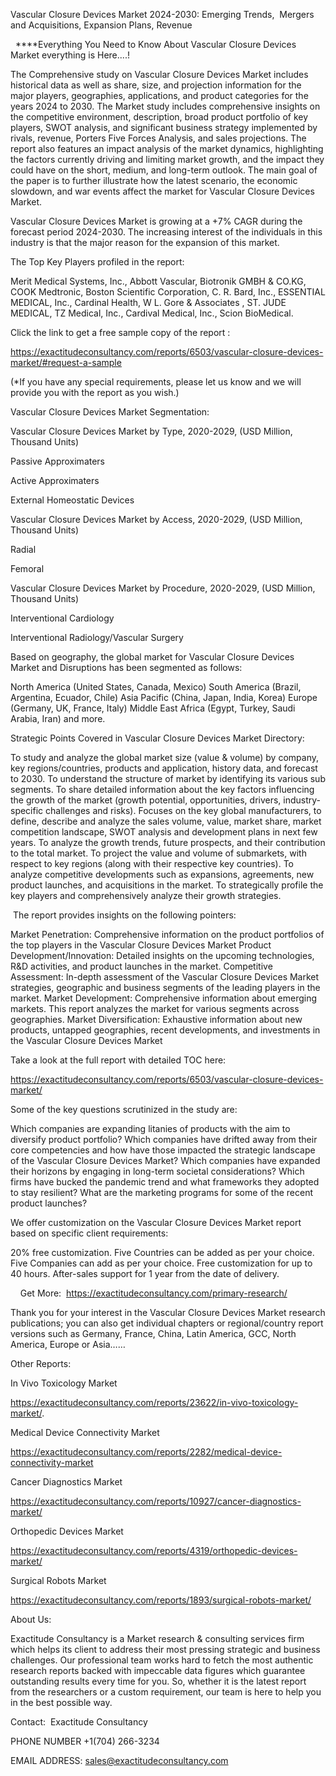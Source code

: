 Vascular Closure Devices Market 2024-2030: Emerging Trends,  Mergers and Acquisitions, Expansion Plans, Revenue

  ****Everything You Need to Know About Vascular Closure Devices Market everything is Here....!

The Comprehensive study on Vascular Closure Devices Market includes historical data as well as share, size, and projection information for the major players, geographies, applications, and product categories for the years 2024 to 2030. The Market study includes comprehensive insights on the competitive environment, description, broad product portfolio of key players, SWOT analysis, and significant business strategy implemented by rivals, revenue, Porters Five Forces Analysis, and sales projections. The report also features an impact analysis of the market dynamics, highlighting the factors currently driving and limiting market growth, and the impact they could have on the short, medium, and long-term outlook. The main goal of the paper is to further illustrate how the latest scenario, the economic slowdown, and war events affect the market for Vascular Closure Devices Market.

Vascular Closure Devices Market is growing at a +7% CAGR during the forecast period 2024-2030. The increasing interest of the individuals in this industry is that the major reason for the expansion of this market.

The Top Key Players profiled in the report: 

Merit Medical Systems, Inc., Abbott Vascular, Biotronik GMBH & CO.KG, COOK Medtronic, Boston Scientific Corporation, C. R. Bard, Inc., ESSENTIAL MEDICAL, Inc., Cardinal Health, W L. Gore & Associates , ST. JUDE MEDICAL, TZ Medical, Inc., Cardival Medical, Inc., Scion BioMedical.

Click the link to get a free sample copy of the report :

https://exactitudeconsultancy.com/reports/6503/vascular-closure-devices-market/#request-a-sample

(*If you have any special requirements, please let us know and we will provide you with the report as you wish.)

Vascular Closure Devices Market Segmentation:

Vascular Closure Devices Market by Type, 2020-2029, (USD Million, Thousand Units)  

Passive Approximaters

Active Approximaters

External Homeostatic Devices

Vascular Closure Devices Market by Access, 2020-2029, (USD Million, Thousand Units)

Radial

Femoral

Vascular Closure Devices Market by Procedure, 2020-2029, (USD Million, Thousand Units)

Interventional Cardiology

Interventional Radiology/Vascular Surgery

Based on geography, the global market for Vascular Closure Devices Market and Disruptions has been segmented as follows:

North America (United States, Canada, Mexico)
South America (Brazil, Argentina, Ecuador, Chile)
Asia Pacific (China, Japan, India, Korea)
Europe (Germany, UK, France, Italy)
Middle East Africa (Egypt, Turkey, Saudi Arabia, Iran) and more.

Strategic Points Covered in Vascular Closure Devices Market Directory:

To study and analyze the global market size (value & volume) by company, key regions/countries, products and application, history data, and forecast to 2030.
To understand the structure of market by identifying its various sub segments.
To share detailed information about the key factors influencing the growth of the market (growth potential, opportunities, drivers, industry-specific challenges and risks).
Focuses on the key global manufacturers, to define, describe and analyze the sales volume, value, market share, market competition landscape, SWOT analysis and development plans in next few years.
To analyze the growth trends, future prospects, and their contribution to the total market.
To project the value and volume of submarkets, with respect to key regions (along with their respective key countries).
To analyze competitive developments such as expansions, agreements, new product launches, and acquisitions in the market.
To strategically profile the key players and comprehensively analyze their growth strategies.

 The report provides insights on the following pointers:

Market Penetration: Comprehensive information on the product portfolios of the top players in the Vascular Closure Devices Market
Product Development/Innovation: Detailed insights on the upcoming technologies, R&D activities, and product launches in the market.
Competitive Assessment: In-depth assessment of the Vascular Closure Devices Market strategies, geographic and business segments of the leading players in the market.
Market Development: Comprehensive information about emerging markets. This report analyzes the market for various segments across geographies.
Market Diversification: Exhaustive information about new products, untapped geographies, recent developments, and investments in the Vascular Closure Devices Market

Take a look at the full report with detailed TOC here:

https://exactitudeconsultancy.com/reports/6503/vascular-closure-devices-market/

Some of the key questions scrutinized in the study are:

Which companies are expanding litanies of products with the aim to diversify product portfolio?
Which companies have drifted away from their core competencies and how have those impacted the strategic landscape of the Vascular Closure Devices Market?
Which companies have expanded their horizons by engaging in long-term societal considerations?
Which firms have bucked the pandemic trend and what frameworks they adopted to stay resilient?
What are the marketing programs for some of the recent product launches?

We offer customization on the Vascular Closure Devices Market report based on specific client requirements:

20% free customization.
Five Countries can be added as per your choice.
Five Companies can add as per your choice.
Free customization for up to 40 hours.
After-sales support for 1 year from the date of delivery.

    Get More:  https://exactitudeconsultancy.com/primary-research/

Thank you for your interest in the Vascular Closure Devices Market research publications; you can also get individual chapters or regional/country report versions such as Germany, France, China, Latin America, GCC, North America, Europe or Asia……

Other Reports:

In Vivo Toxicology Market

https://exactitudeconsultancy.com/reports/23622/in-vivo-toxicology-market/.

Medical Device Connectivity Market

https://exactitudeconsultancy.com/reports/2282/medical-device-connectivity-market

Cancer Diagnostics Market

https://exactitudeconsultancy.com/reports/10927/cancer-diagnostics-market/

Orthopedic Devices Market

https://exactitudeconsultancy.com/reports/4319/orthopedic-devices-market/

Surgical Robots Market

https://exactitudeconsultancy.com/reports/1893/surgical-robots-market/

About Us:

Exactitude Consultancy is a Market research & consulting services firm which helps its client to address their most pressing strategic and business challenges. Our professional team works hard to fetch the most authentic research reports backed with impeccable data figures which guarantee outstanding results every time for you. So, whether it is the latest report from the researchers or a custom requirement, our team is here to help you in the best possible way.

Contact:  Exactitude Consultancy

PHONE NUMBER +1(704) 266-3234

EMAIL ADDRESS: sales@exactitudeconsultancy.com
